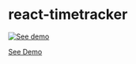 # react-timetracker
[![See demo](http://storage1.static.itmages.ru/i/15/0815/h_1439660380_5814520_20d9df9639.png)](http://friktor.github.io/react-timetracker/)

[See Demo](http://friktor.github.io/react-timetracker/)
